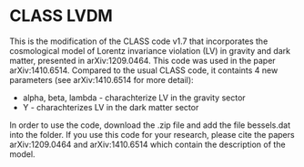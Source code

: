 # CLASS LVDM
This is the modification of the CLASS code v1.7 that incorporates the cosmological model of Lorentz invariance violation (LV) in gravity and dark matter, presented in arXiv:1209.0464. This code was used in the paper arXiv:1410.6514.
Compared to the usual CLASS code, it containts 4 new parameters (see arXiv:1410.6514 for more detail):

* alpha, beta, lambda - charachterize LV in the gravity sector
* Y - charachterizes LV in the dark matter sector

In order to use the code, download the .zip file and add the file bessels.dat into the folder. If you use this code for your research, please cite the papers arXiv:1209.0464 and arXiv:1410.6514 which contain the description of the model.
